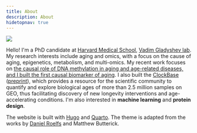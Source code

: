 ```yaml
---
title: About
description: About
hidetopnav: true
---
```



<!-- {{< sidenote  >}}
![](avatar.png)
{{< /sidenote  >}} -->

<img src="avatar.jpg" class="sidenote" style="min-width: initial; margin-top: 0rem;">

Hello! I'm a PhD candidate at [Harvard Medical School](https://hms.harvard.edu/), [Vadim Gladyshev lab](https://gladyshevlab.bwh.harvard.edu/). My research interests include aging and omics, with a focus on the cause of aging, epigenetics, metabolism, and multi-omics. My recent work focuses on [the causal role of DNA methylation in aging and age-related diseases, and I built the first causal biomarker of aging](https://www.nature.com/articles/s43587-023-00557-0). I also built the [ClockBase](https://clockbase.org) ([preprint](https://www.biorxiv.org/content/10.1101/2023.02.28.530532v1)), which provides a resource for the scientific community to quantify and explore biological ages of more than 2.5 million samples on GEO, thus facilitating discovery of new longevity interventions and age-accelerating conditions. I'm also interested in **machine learning** and **protein design**.

The website is built with [Hugo](https://gohugo.io/) and [Quarto](https://quarto.org/). The theme is adapted from the works by [Daniel Roelfs](https://danielroelfs.github.io) and Matthew Butterick.

